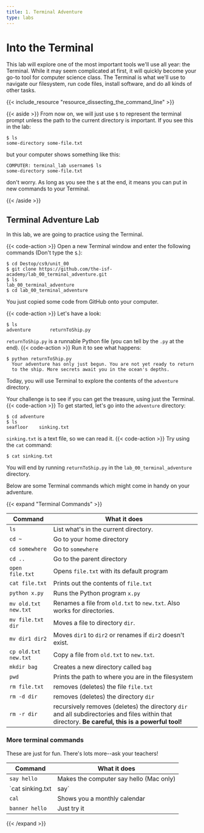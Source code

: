 ```yaml
---
title: 1. Terminal Adventure
type: labs
---
```

# Into the Terminal
This lab will explore one of the most important tools we'll use all year: the Terminal. While it
may seem complicated at first, it will quickly become your go-to tool for computer science class.
The Terminal is what we'll use to navigate our filesystem, run code files, install software, and
do all kinds of other tasks.

{{< include_resource "resource_dissecting_the_command_line" >}}

{{< aside >}}
From now on, we will just use `$` to represent the terminal prompt unless the path to the
current directory is important. If you see this in the lab:
```shell
$ ls
some-directory some-file.txt
```
but your computer shows something like this:
```shell
COMPUTER: terminal_lab username$ ls
some-directory some-file.txt
```
don't worry. As long as you see the `$` at the end, it means you can put in new commands to your
Terminal.

{{< /aside >}}


## Terminal Adventure Lab

In this lab, we are going to practice using the Terminal.

{{< code-action >}} Open a new Terminal window and enter the following commands
(Don't type the `$`.):

```shell
$ cd Destop/cs9/unit_00
$ git clone https://github.com/the-isf-academy/lab_00_terminal_adventure.git
$ ls
lab_00_terminal_adventure	 
$ cd lab_00_terminal_adventure
```

You just copied some code from GitHub onto your computer. 

{{< code-action >}} Let's have a look:

```shell
$ ls
adventure	    returnToShip.py
```

`returnToShip.py` is a runnable Python file (you can tell by the `.py` at the end). {{< code-action >}} Run it to see what happens:

```shell
$ python returnToShip.py
  Your adventure has only just begun. You are not yet ready to return
  to the ship. More secrets await you in the ocean's depths.
```

Today, you will use Terminal to explore the contents of the `adventure` directory.

Your challenge is to see if you can get the treasure, using just the Terminal.
{{< code-action >}} To get started, let's go into the `adventure` directory:

```shell
$ cd adventure
$ ls
seafloor	sinking.txt
```

`sinking.txt` is a text file, so we can read it. {{< code-action >}} Try using the `cat` command:

```shell
$ cat sinking.txt
```

You will end by running `returnToShip.py` in the `lab_00_terminal_adventure` directory.

Below are some Terminal commands which might come in handy on your adventure.

{{< expand "Terminal Commands" >}}

| Command              | What it does                                 |
| --------------       | -------------------------------------------- |
| `ls`                 | List what's in the current directory.        |
| `cd ~`               | Go to your home directory                    |
| `cd somewhere`       | Go to `somewhere`                            |
| `cd ..`              | Go to the parent directory                   |
| `open file.txt`      | Opens `file.txt` with its default program    |
| `cat file.txt`       | Prints out the contents of `file.txt`        |
| `python x.py`        | Runs the Python program `x.py`               |
| `mv old.txt new.txt` | Renames a file from `old.txt` to `new.txt`. Also works for directories. |
| `mv file.txt dir`    | Moves a file to directory `dir`.             |
| `mv dir1 dir2`       | Moves `dir1` to `dir2` or renames if `dir2` doesn't exist.          |
| `cp old.txt new.txt` | Copy a file from `old.txt` to `new.txt`.     |
| `mkdir bag`          | Creates a new directory called `bag`     |
| `pwd`                | Prints the path to where you are in the filesystem |
| `rm file.txt`        | removes (deletes) the file `file.txt`        |
| `rm -d dir`          | removes (deletes) the directory `dir`        |
| `rm -r dir`          | recursively removes (deletes) the directory `dir` and all subdirectories and files within that directory. **Be careful, this is a powerful tool!** |


### More terminal commands
These are just for fun. There's lots more--ask your teachers!

| Command              | What it does                                 |
| --------------       | -------------------------------------------- |
| `say hello`          | Makes the computer say hello (Mac only)      |
| `cat sinking.txt | say` | Makes the computer read the text file aloud |
| `cal`                | Shows you a monthly calendar                 |
| `banner hello`       | Just try it                                  |

{{< /expand >}}
